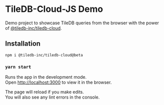 # TileDB-Cloud-JS Demo

Demo project to showcase TileDB queries from the browser with the power of [@tiledb-inc/tiledb-cloud](https://github.com/TileDB-Inc/TileDB-Cloud-JS).

## Installation

`npm i @tiledb-inc/tiledb-cloud@beta`

### `yarn start`

Runs the app in the development mode.\
Open [http://localhost:3000](http://localhost:3000) to view it in the browser.

The page will reload if you make edits.\
You will also see any lint errors in the console.
